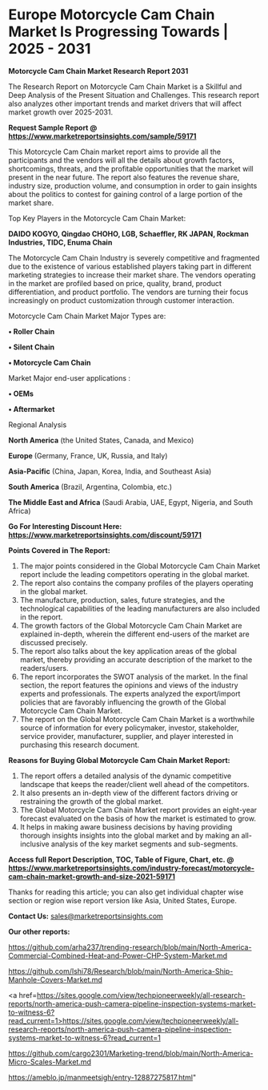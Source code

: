  # Europe Motorcycle Cam Chain Market Is Progressing Towards | 2025 - 2031

<strong>Motorcycle Cam Chain Market Research Report 2031</strong>

The Research Report on Motorcycle Cam Chain Market is a Skillful and Deep Analysis of the Present Situation and Challenges. This research report also analyzes other important trends and market drivers that will affect market growth over 2025-2031.

<strong>Request Sample Report @ <a href=https://www.marketreportsinsights.com/sample/59171>https://www.marketreportsinsights.com/sample/59171</a></strong>

This Motorcycle Cam Chain market report aims to provide all the participants and the vendors will all the details about growth factors, shortcomings, threats, and the profitable opportunities that the market will present in the near future. The report also features the revenue share, industry size, production volume, and consumption in order to gain insights about the politics to contest for gaining control of a large portion of the market share.

Top Key Players in the Motorcycle Cam Chain Market:

<strong>DAIDO KOGYO, Qingdao CHOHO, LGB, Schaeffler, RK JAPAN, Rockman Industries, TIDC, Enuma Chain</strong>

The Motorcycle Cam Chain Industry is severely competitive and fragmented due to the existence of various established players taking part in different marketing strategies to increase their market share. The vendors operating in the market are profiled based on price, quality, brand, product differentiation, and product portfolio. The vendors are turning their focus increasingly on product customization through customer interaction.

Motorcycle Cam Chain Market Major Types are:

<strong>• Roller Chain

• Silent Chain

• Motorcycle Cam Chain</strong>

Market Major end-user applications :

<strong>• OEMs

• Aftermarket</strong>

Regional Analysis

</u><strong><b>North America</b></strong> (the United States, Canada, and Mexico)

<strong><b>Europe </b></strong>(Germany, France, UK, Russia, and Italy)

<strong><b>Asia-Pacific</b></strong> (China, Japan, Korea, India, and Southeast Asia)

<strong><b>South America</b></strong> (Brazil, Argentina, Colombia, etc.)

<strong><b>The Middle East and Africa</b></strong> (Saudi Arabia, UAE, Egypt, Nigeria, and South Africa)

<strong>Go For Interesting Discount Here: <a href=https://www.marketreportsinsights.com/discount/59171>https://www.marketreportsinsights.com/discount/59171</a></strong>

<strong>Points Covered in The Report:</strong>
<ol>
  <li>The major points considered in the Global Motorcycle Cam Chain Market report include the leading competitors operating in the global market.</li>
  <li>The report also contains the company profiles of the players operating in the global market.</li>
  <li>The manufacture, production, sales, future strategies, and the technological capabilities of the leading manufacturers are also included in the report.</li>
  <li>The growth factors of the Global Motorcycle Cam Chain Market are explained in-depth, wherein the different end-users of the market are discussed precisely.</li>
  <li>The report also talks about the key application areas of the global market, thereby providing an accurate description of the market to the readers/users.</li>
  <li>The report incorporates the SWOT analysis of the market. In the final section, the report features the opinions and views of the industry experts and professionals. The experts analyzed the export/import policies that are favorably influencing the growth of the Global Motorcycle Cam Chain Market.</li>
  <li>The report on the Global Motorcycle Cam Chain Market is a worthwhile source of information for every policymaker, investor, stakeholder, service provider, manufacturer, supplier, and player interested in purchasing this research document.</li>
</ol>
<strong>Reasons for Buying Global Motorcycle Cam Chain Market Report:</strong>

<ol>
  <li>The report offers a detailed analysis of the dynamic competitive landscape that keeps the reader/client well ahead of the competitors.</li>
  <li>It also presents an in-depth view of the different factors driving or restraining the growth of the global market.</li>
  <li>The Global Motorcycle Cam Chain Market report provides an eight-year forecast evaluated on the basis of how the market is estimated to grow.</li>
  <li>It helps in making aware business decisions by having providing thorough insights insights into the global market and by making an all-inclusive analysis of the key market segments and sub-segments.</li>
</ol>
<strong>Access full Report Description, TOC, Table of Figure, Chart, etc. @ <a href=https://www.marketreportsinsights.com/industry-forecast/motorcycle-cam-chain-market-growth-and-size-2021-59171>https://www.marketreportsinsights.com/industry-forecast/motorcycle-cam-chain-market-growth-and-size-2021-59171</a></strong>


Thanks for reading this article; you can also get individual chapter wise section or region wise report version like Asia, United States, Europe.

<strong>Contact Us:</strong>
sales@marketreportsinsights.com

<strong>Our other reports:</strong>

<a href=https://github.com/arha237/trending-research/blob/main/North-America-Commercial-Combined-Heat-and-Power-CHP-System-Market.md>https://github.com/arha237/trending-research/blob/main/North-America-Commercial-Combined-Heat-and-Power-CHP-System-Market.md</a>

<a href=https://github.com/Ishi78/Research/blob/main/North-America-Ship-Manhole-Covers-Market.md>https://github.com/Ishi78/Research/blob/main/North-America-Ship-Manhole-Covers-Market.md</a>

<a href=https://sites.google.com/view/techpioneerweekly/all-research-reports/north-america-push-camera-pipeline-inspection-systems-market-to-witness-6?read_current=1>https://sites.google.com/view/techpioneerweekly/all-research-reports/north-america-push-camera-pipeline-inspection-systems-market-to-witness-6?read_current=1</a>

<a href=https://github.com/cargo2301/Marketing-trend/blob/main/North-America-Micro-Scales-Market.md>https://github.com/cargo2301/Marketing-trend/blob/main/North-America-Micro-Scales-Market.md</a>

<a href=https://ameblo.jp/manmeetsigh/entry-12887275817.html>https://ameblo.jp/manmeetsigh/entry-12887275817.html</a>"
